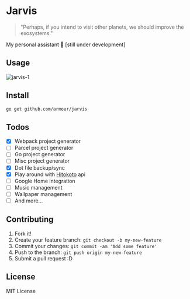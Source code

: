 # Jarvis

> "Perhaps, if you intend to visit other planets, we should improve the exosystems."

My personal assistant 🤖 [still under development]

## Usage

![jarvis-1](images/jarvis-1.gif)

## Install

```bash
go get github.com/armour/jarvis
```

## Todos

* [x] Webpack project generator
* [ ] Parcel project generator
* [ ] Go project generator
* [ ] Misc project generator
* [x] Dot file backup/sync
* [x] Play around with [Hitokoto](https://hitokoto.cn/) api
* [ ] Google Home integration
* [ ] Music management
* [ ] Wallpaper management
* [ ] And more...

## Contributing

1. Fork it!
1. Create your feature branch: `git checkout -b my-new-feature`
1. Commit your changes: `git commit -am 'Add some feature'`
1. Push to the branch: `git push origin my-new-feature`
1. Submit a pull request :D

## License

MIT License
